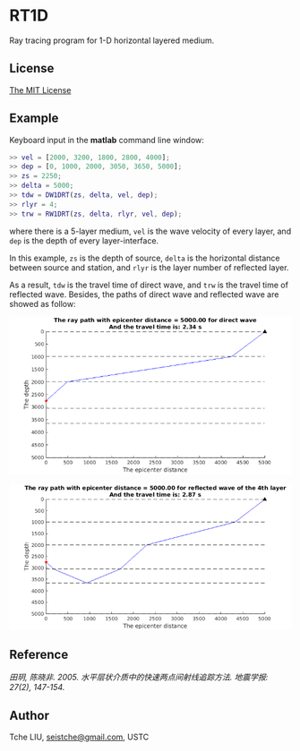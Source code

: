 # RT1D

Ray tracing program for 1-D horizontal layered medium.

## License

[The MIT License](http://tchel.mit-license.org)

## Example

Keyboard input in the **matlab** command line window:

```matlab
>> vel = [2000, 3200, 1800, 2800, 4000];
>> dep = [0, 1000, 2000, 3050, 3650, 5000];
>> zs = 2250;
>> delta = 5000;
>> tdw = DW1DRT(zs, delta, vel, dep);
>> rlyr = 4;
>> trw = RW1DRT(zs, delta, rlyr, vel, dep);
```

where there is a 5-layer medium, `vel` is the wave velocity of every layer, and `dep` is the depth of every layer-interface.

In this example, `zs` is the depth of source, `delta` is the horizontal distance between source and station, and `rlyr` is the layer number of reflected layer.

As a result, `tdw` is the travel time of direct wave, and `trw` is the travel time of reflected wave. Besides, the paths of direct wave and reflected wave are showed as follow:

![Path of direct wave](./fig/DW1DRT.png)

![Path of reflected wave](./fig/RW1DRT.png)

## Reference

_田玥, 陈晓非. 2005. 水平层状介质中的快速两点间射线追踪方法. 地震学报: 27(2), 147-154._

## Author

Tche LIU, seistche@gmail.com, USTC
